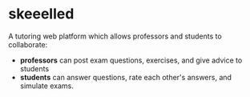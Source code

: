 # skeeelled

A tutoring web platform which allows professors and students to collaborate:  
- **professors** can post exam questions, exercises, and give advice to students  
- **students** can answer questions, rate each other's answers, and simulate exams.
